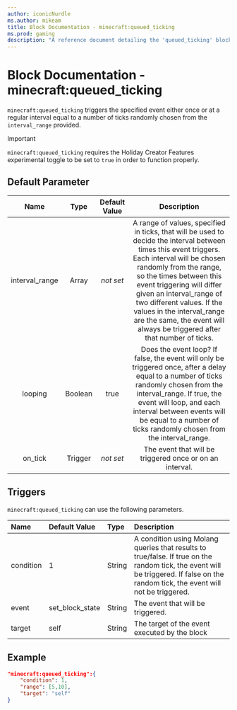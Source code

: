 ```yaml
---
author: iconicNurdle
ms.author: mikeam
title: Block Documentation - minecraft:queued_ticking
ms.prod: gaming
description: "A reference document detailing the 'queued_ticking' block trigger"
---
```


# Block Documentation - minecraft:queued_ticking

`minecraft:queued_ticking` triggers the specified event either once or at a regular interval equal to a number of ticks randomly chosen from the `interval_range` provided.

>[!IMPORTANT]
> `minecraft:queued_ticking` requires the Holiday Creator Features experimental toggle to be set to `true` in order to function properly.

## Default Parameter

|Name| Type| Default Value| Description |
|:-----------:|:-----------:|:-----------:|:-----------:|
|interval_range| Array | *not set* | A range of values, specified in ticks, that will be used to decide the interval between times this event triggers. Each interval will be chosen randomly from the range, so the times between this event triggering will differ given an interval_range of two different values. If the values in the interval_range are the same, the event will always be triggered after that number of ticks. |
| looping| Boolean| true| Does the event loop? If false, the event will only be triggered once, after a delay equal to a number of ticks randomly chosen from the interval_range. If true, the event will loop, and each interval between events will be equal to a number of ticks randomly chosen from the interval_range. |
| on_tick| Trigger| *not set* | The event that will be triggered once or on an interval. |

## Triggers

`minecraft:queued_ticking` can use the following parameters.

|Name |Default Value  |Type  |Description  |
|:----------|:----------|:----------|:----------|
|condition| 1| String|  A condition using Molang queries that results to true/false. If true on the random tick, the event will be triggered. If false on the random tick, the event will not be triggered. |
|event| set_block_state| String|  The event that will be triggered. |
|target| self| String| The target of the event executed by the block |

## Example

```json
"minecraft:queued_ticking":{
    "condition": 1,
    "range": [5,10],
    "target": "self"
}
```
